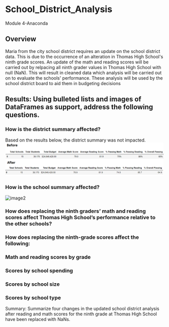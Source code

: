 # School_District_Analysis
Module 4-Anaconda

## Overview
Maria from the city school district requires an update on the school district data. This is due to the occurrence of an alteration in Thomas High School's ninth grade scores. An update of the math and reading scores will be carried out by relpacing all ninth grader values in Thomas High School with null (NaN). This will result in cleaned data which analysis will be carried out on to evaluate the schools' performance. These analysis will be used by the school district board to aid them in budgeting decisions


## Results: Using bulleted lists and images of DataFrames as support, address the following questions.

### How is the district summary affected?
Based on the results below, the district summary was not impacted.
![image](/Results/1DS.png)
### How is the school summary affected?

![image2](/Results/2SS.png)

### How does replacing the ninth graders’ math and reading scores affect Thomas High School’s performance relative to the other schools?
### How does replacing the ninth-grade scores affect the following:
### Math and reading scores by grade
### Scores by school spending
### Scores by school size
### Scores by school type


Summary: Summarize four changes in the updated school district analysis after reading and math scores for the ninth grade at Thomas High School have been replaced with NaNs.
